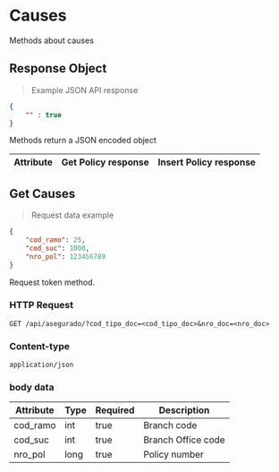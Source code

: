 # Causes

Methods about causes

## Response Object

> Example JSON API response

```json
{
    "" : true
}
```

Methods return a JSON encoded object

Attribute | Get Policy response | Insert Policy response
--------- | ------------------- | ----------------------

## Get Causes

> Request data example

```json
{
    "cod_ramo": 25,
    "cod_suc": 1000,
    "nro_pol": 123456789
}
```

Request token method.

### HTTP Request
`GET /api/asegurado/?cod_tipo_doc=<cod_tipo_doc>&nro_doc=<nro_doc>`

### Content-type
`application/json`

### body data

Attribute | Type | Required | Description
--------- | ---- | -------- | -----------
cod_ramo | int | true | Branch code
cod_suc | int | true | Branch Office code
nro_pol | long | true | Policy number
